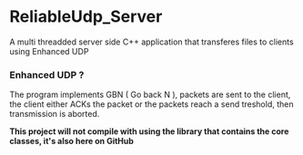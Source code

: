 # ReliableUdp_Server
A multi threadded server side C++ application that transferes files to clients using Enhanced UDP

### Enhanced UDP ?
The program implements GBN ( Go back N ), packets are sent to the client, the client either ACKs the packet
or the packets reach a send treshold, then transmission is aborted.

**This project will not compile with using the library that contains the core classes, it's also here on GitHub**
